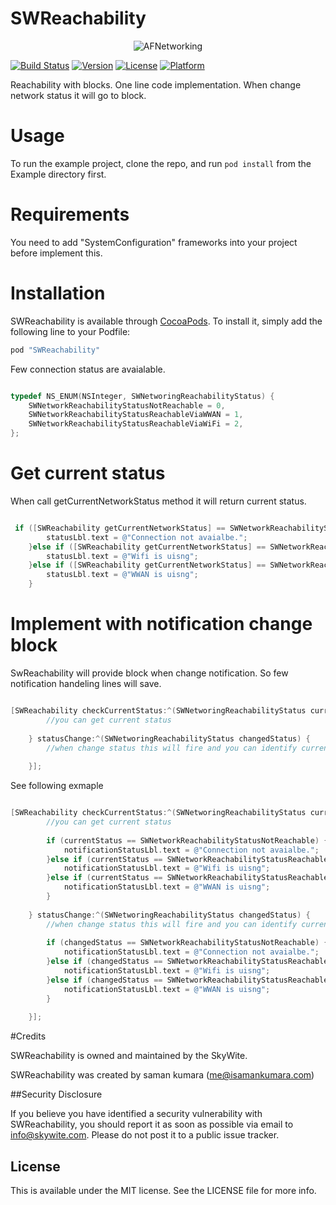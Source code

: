 # SWReachability


<p align="center" >
  <img src="http://skywite.com/wp-content/uploads/2015/05/skywite.png" alt="AFNetworking" title=“SkyWite”>
</p>



[![Build Status](https://travis-ci.org/skywite/SWReachability.svg?branch=master)](https://travis-ci.org/skywite/SWReachability)
[![Version](https://img.shields.io/cocoapods/v/SWReachability.svg?style=flat)](http://cocoapods.org/pods/SWReachability)
[![License](https://img.shields.io/cocoapods/l/SWReachability.svg?style=flat)](http://cocoapods.org/pods/SWReachability)
[![Platform](https://img.shields.io/cocoapods/p/SWReachability.svg?style=flat)](http://cocoapods.org/pods/SWReachability)


Reachability with blocks. One line code implementation. When change network status it will go to block.

# Usage

To run the example project, clone the repo, and run `pod install` from the Example directory first.

# Requirements

You need to add "SystemConfiguration" frameworks into your project before implement this.


# Installation

SWReachability is available through [CocoaPods](http://cocoapods.org). To install
it, simply add the following line to your Podfile:

```ruby
pod "SWReachability"
```

Few connection status are avaialable. 


```objective-c

typedef NS_ENUM(NSInteger, SWNetworingReachabilityStatus) {
    SWNetworkReachabilityStatusNotReachable = 0,
    SWNetworkReachabilityStatusReachableViaWWAN = 1,
    SWNetworkReachabilityStatusReachableViaWiFi = 2,
};
```

# Get current status

When call getCurrentNetworkStatus method it will return current status.


```objective-c

 if ([SWReachability getCurrentNetworkStatus] == SWNetworkReachabilityStatusNotReachable) {
        statusLbl.text = @"Connection not avaialbe.";
    }else if ([SWReachability getCurrentNetworkStatus] == SWNetworkReachabilityStatusReachableViaWiFi){
        statusLbl.text = @"Wifi is uisng";
    }else if ([SWReachability getCurrentNetworkStatus] == SWNetworkReachabilityStatusReachableViaWWAN){
        statusLbl.text = @"WWAN is uisng";
    }

```

# Implement with notification change block 

SwReachability will provide block when change notification. So few notification handeling lines will save. 


```objective-c

[SWReachability checkCurrentStatus:^(SWNetworingReachabilityStatus currentStatus) {
        //you can get current status        
        
    } statusChange:^(SWNetworingReachabilityStatus changedStatus) {
        //when change status this will fire and you can identify current status
    
    }];

```

See following exmaple 


```objective-c

[SWReachability checkCurrentStatus:^(SWNetworingReachabilityStatus currentStatus) {
        //you can get current status
        
        if (currentStatus == SWNetworkReachabilityStatusNotReachable) {
            notificationStatusLbl.text = @"Connection not avaialbe.";
        }else if (currentStatus == SWNetworkReachabilityStatusReachableViaWiFi){
            notificationStatusLbl.text = @"Wifi is uisng";
        }else if (currentStatus == SWNetworkReachabilityStatusReachableViaWWAN){
            notificationStatusLbl.text = @"WWAN is uisng";
        }
        
    } statusChange:^(SWNetworingReachabilityStatus changedStatus) {
        //when change status this will fire and you can identify current status
    
        if (changedStatus == SWNetworkReachabilityStatusNotReachable) {
            notificationStatusLbl.text = @"Connection not avaialbe.";
        }else if (changedStatus == SWNetworkReachabilityStatusReachableViaWiFi){
            notificationStatusLbl.text = @"Wifi is uisng";
        }else if (changedStatus == SWNetworkReachabilityStatusReachableViaWWAN){
            notificationStatusLbl.text = @"WWAN is uisng";
        }
        
    }];

```


#Credits

SWReachability is owned and maintained by the SkyWite.

SWReachability was created by saman kumara (me@isamankumara.com)

##Security Disclosure

If you believe you have identified a security vulnerability with SWReachability, you should report it as soon as possible via email to info@skywite.com. Please do not post it to a public issue tracker.


## License

This is available under the MIT license. See the LICENSE file for more info.
